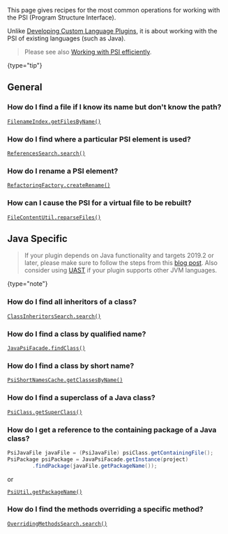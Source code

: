 [//]: # (title: PSI Cookbook)

<!-- Copyright 2000-2022 JetBrains s.r.o. and other contributors. Use of this source code is governed by the Apache 2.0 license that can be found in the LICENSE file. -->

<excerpt rel="excerpt"/>
<p id="excerpt">
This page gives recipes for the most common operations for working with the PSI (Program Structure Interface).
</p>

Unlike [Developing Custom Language Plugins](custom_language_support.md), it is about working with the PSI of existing languages (such as Java).

> Please see also [Working with PSI efficiently](performance.md#working-with-psi-efficiently).
>
{type="tip"}

## General

### How do I find a file if I know its name but don't know the path?

[`FilenameIndex.getFilesByName()`](upsource:///platform/indexing-api/src/com/intellij/psi/search/FilenameIndex.java)

### How do I find where a particular PSI element is used?

[`ReferencesSearch.search()`](upsource:///platform/indexing-api/src/com/intellij/psi/search/searches/ReferencesSearch.java)

### How do I rename a PSI element?

[`RefactoringFactory.createRename()`](upsource:///platform/lang-api/src/com/intellij/refactoring/RefactoringFactory.java)

### How can I cause the PSI for a virtual file to be rebuilt?

[`FileContentUtil.reparseFiles()`](upsource:///platform/analysis-api/src/com/intellij/util/FileContentUtil.java)

## Java Specific

> If your plugin depends on Java functionality and targets 2019.2 or later, please make sure to follow the steps from this [blog post](https://blog.jetbrains.com/platform/2019/06/java-functionality-extracted-as-a-plugin/).
> Also consider using [UAST](uast.md) if your plugin supports other JVM languages.
>
{type="note"}

### How do I find all inheritors of a class?

[`ClassInheritorsSearch.search()`](upsource:///java/java-indexing-api/src/com/intellij/psi/search/searches/ClassInheritorsSearch.java)

### How do I find a class by qualified name?

[`JavaPsiFacade.findClass()`](upsource:///java/java-psi-api/src/com/intellij/psi/JavaPsiFacade.java)

### How do I find a class by short name?

[`PsiShortNamesCache.getClassesByName()`](upsource:///java/java-indexing-api/src/com/intellij/psi/search/PsiShortNamesCache.java)

### How do I find a superclass of a Java class?

[`PsiClass.getSuperClass()`](upsource:///java/java-psi-api/src/com/intellij/psi/PsiClass.java)

### How do I get a reference to the containing package of a Java class?

```java
PsiJavaFile javaFile = (PsiJavaFile) psiClass.getContainingFile();
PsiPackage psiPackage = JavaPsiFacade.getInstance(project)
        .findPackage(javaFile.getPackageName());
```

or

[`PsiUtil.getPackageName()`](upsource:///java/java-psi-api/src/com/intellij/psi/util/PsiUtil.java)

### How do I find the methods overriding a specific method?

[`OverridingMethodsSearch.search()`](upsource:///java/java-indexing-api/src/com/intellij/psi/search/searches/OverridingMethodsSearch.java)
